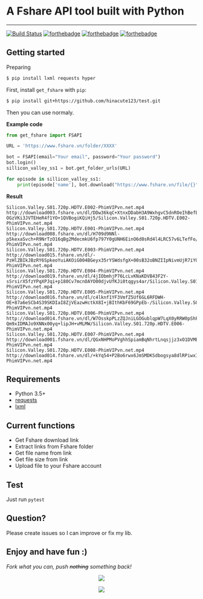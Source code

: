 # A Fshare API tool built with Python
-----------------
[![Build Status](https://circleci.com/gh/tudoanh/get_fshare.png?style=shield&circle-token=76fafffc2a4ba9d254a5a1d3ac6583b75daff3c2)](https://circleci.com/gh/tudoanh/get_fshare)
[![forthebadge](http://forthebadge.com/images/badges/made-with-python.svg)](http://forthebadge.com)
[![forthebadge](http://forthebadge.com/images/badges/check-it-out.svg)](http://forthebadge.com)  [![forthebadge](http://forthebadge.com/images/badges/built-with-love.svg)](http://forthebadge.com)

## Getting started  

Preparing
``` bash
$ pip install lxml requests hyper
```  
First, install `get_fshare` with `pip`:  
``` bash
$ pip install git+https://github.com/hinacute123/test.git
```  

Then you can use normaly.  

**Example code**  

``` python
from get_fshare import FSAPI

URL = 'https://www.fshare.vn/folder/XXXX'

bot = FSAPI(email="Your email", password="Your password")
bot.login()
sillicon_valley_ss1 = bot.get_folder_urls(URL)

for episode in sillicon_valley_ss1:
    print(episode['name'], bot.download("https://www.fshare.vn/file/{}".format(episode['linkcode'])))
```

**Result**  

```
Silicon.Valley.S01.720p.HDTV.E002-PhimVIPvn.net.mp4 http://download003.fshare.vn/dl/DDw36kqC+XtnxDDabH3A9WxhgvC5dnROeIhBefBDTSHwtO-OGzVKi3JVTEHeR4f1YO+1QVBogiKQiHj5/Silicon.Valley.S01.720p.HDTV.E002-PhimVIPvn.net.mp4
Silicon.Valley.S01.720p.HDTV.E001-PhimVIPvn.net.mp4 http://download008.fshare.vn/dl/H709d9NNl-p5kexaSvch+R9NrTzO16qBg2MdecmkU6fp797Y0gUNH6EinO6d0sRd4l4LRC57v6LTefFo/Silicon.Valley.S01.720p.HDTV.E001-PhimVIPvn.net.mp4
Silicon.Valley.S01.720p.HDTV.E003-PhimVIPvn.net.mp4 http://download015.fshare.vn/dl/-PzHlZBIkJBzRY6SpkeoYuiAKOiG004BGeyx35rYSWdsfgX+00sB32oBNZIIpNivmUjR7iYQFA8dPE3p/Silicon.Valley.S01.720p.HDTV.E003-PhimVIPvn.net.mp4
Silicon.Valley.S01.720p.HDTV.E004-PhimVIPvn.net.mp4 http://download019.fshare.vn/dl/4jIObmhjP76LcLvKNaKDVB43F2Y-sSrsirX5fzYPqXPJqi+p180Cv7mcnOAYO00djvUfKJi0tqgys4ar/Silicon.Valley.S01.720p.HDTV.E004-PhimVIPvn.net.mp4
Silicon.Valley.S01.720p.HDTV.E005-PhimVIPvn.net.mp4 http://download016.fshare.vn/dl/c4lknf1YF3VmfZ5Uf6GL6RFDWH-OE+87a6eSCb4S39SKDIaI8ZjVEazwHctkX8I+jBIthKbF69GPpEb-/Silicon.Valley.S01.720p.HDTV.E005-PhimVIPvn.net.mp4
Silicon.Valley.S01.720p.HDTV.E006-PhimVIPvn.net.mp4 http://download014.fshare.vn/dl/W7OsskpPLzZQJniLGOGublqpW7LqX0yRRW0pShFAmqhoXYMU-Qm9xIDMAJo9XNNx00yq+lipJH+vMLMW/Silicon.Valley.S01.720p.HDTV.E006-PhimVIPvn.net.mp4
Silicon.Valley.S01.720p.HDTV.E007-PhimVIPvn.net.mp4 http://download001.fshare.vn/dl/QGxNHPMoPVghhSpiamBqNhrtLnqsjjz3xO1DVMEnkyR4Jd2aBrcuvnhbpSd7iBgOPeZBhCHvEvrcX0yA/Silicon.Valley.S01.720p.HDTV.E007-PhimVIPvn.net.mp4
Silicon.Valley.S01.720p.HDTV.E008-PhimVIPvn.net.mp4 http://download014.fshare.vn/dl/+kYq54+P2Bo6rwx6JmSMDKSdbogsya8dlRPiwxIs6RK2mQ90VCgOv2fgsLyXkA5fBu9XALh6tmmZAmOF/Silicon.Valley.S01.720p.HDTV.E008-PhimVIPvn.net.mp4
```  

## Requirements  
* Python 3.5+
* [requests](https://github.com/request/request)
* [lxml](https://github.com/lxml/lxml)


## Current functions  
* Get Fshare download link
* Extract links from Fshare folder
* Get file name from link
* Get file size from link  
* Upload file to your Fshare account

## Test
Just run `pytest`

## Question?  
Please create issues so I can improve or fix my lib.  


## Enjoy and have fun :)  
*Fork what you can, push ~~nothing~~ something back!*  
<center>  

![](http://24.media.tumblr.com/tumblr_lvnf2zS3Xc1qjhjdwo2_r3_500.gif)  

![](http://25.media.tumblr.com/tumblr_lvnf2zS3Xc1qjhjdwo3_r3_500.gif)
</center>
